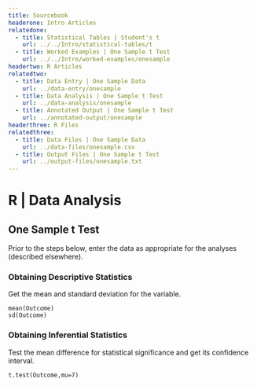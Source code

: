 ```yaml
---
title: Sourcebook
headerone: Intro Articles
relatedone:
  - title: Statistical Tables | Student's t
    url: ../../Intro/statistical-tables/t
  - title: Worked Examples | One Sample t Test
    url: ../../Intro/worked-examples/onesample
headertwo: R Articles
relatedtwo:
  - title: Data Entry | One Sample Data
    url: ../data-entry/onesample
  - title: Data Analysis | One Sample t Test
    url: ../data-analysis/onesample
  - title: Annotated Output | One Sample t Test
    url: ../annotated-output/onesample
headerthree: R Files
relatedthree:
  - title: Data Files | One Sample Data
    url: ../data-files/onesample.csv
  - title: Output Files | One Sample t Test
    url: ../output-files/onesample.txt
---
```


# R | Data Analysis

## One Sample t Test

Prior to the steps below, enter the data as appropriate for the analyses (described elsewhere).

### Obtaining Descriptive Statistics

Get the mean and standard deviation for the variable.

```{r}
mean(Outcome)
sd(Outcome)
```

### Obtaining Inferential Statistics

Test the mean difference for statistical significance and get its confidence interval.

```{r}
t.test(Outcome,mu=7)
```
